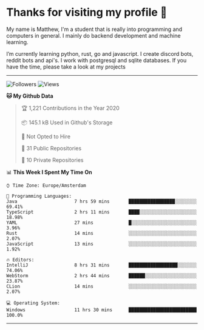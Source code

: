 # Thanks for visiting my profile 👋
My name is Matthew, I'm a student that is really into programming and computers in general. I mainly do backend development and machine learning.

I’m currently learning python, rust, go and javascript. I create discord bots, reddit bots and api's. I work with postgresql and sqlite databases. If you have the time, please take a look at my projects

---
![Followers](https://img.shields.io/github/followers/DankDumpster?style=social)
![Views](https://komarev.com/ghpvc/?username=DankDumpster&style=flat-square&color=green)
<!--START_SECTION:waka-->
**🐱 My Github Data** 

> 🏆 1,221 Contributions in the Year 2020
 > 
> 📦 145.1 kB Used in Github's Storage 
 > 
> 🚫 Not Opted to Hire
 > 
> 📜 31 Public Repositories
 > 
> 🔑 10 Private Repositories 

📊 **This Week I Spent My Time On** 

```text
⌚︎ Time Zone: Europe/Amsterdam

💬 Programming Languages: 
Java                     7 hrs 59 mins       █████████████████░░░░░░░░   69.41% 
TypeScript               2 hrs 11 mins       ████░░░░░░░░░░░░░░░░░░░░░   18.98% 
YAML                     27 mins             █░░░░░░░░░░░░░░░░░░░░░░░░   3.96% 
Rust                     14 mins             ░░░░░░░░░░░░░░░░░░░░░░░░░   2.07% 
JavaScript               13 mins             ░░░░░░░░░░░░░░░░░░░░░░░░░   1.92%

🔥 Editors: 
IntelliJ                 8 hrs 31 mins       ██████████████████░░░░░░░   74.06% 
WebStorm                 2 hrs 44 mins       ██████░░░░░░░░░░░░░░░░░░░   23.87% 
CLion                    14 mins             ░░░░░░░░░░░░░░░░░░░░░░░░░   2.07%

💻 Operating System: 
Windows                  11 hrs 30 mins      █████████████████████████   100.0%

```


<!--END_SECTION:waka-->
-------
